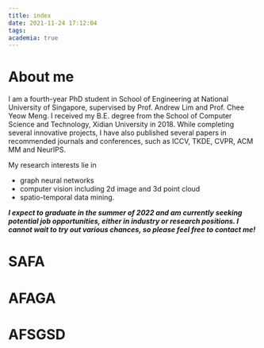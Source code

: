 ```yaml
---
title: index
date: 2021-11-24 17:12:04
tags:
academia: true
---
```

# About me
I am a fourth-year PhD student in School of Engineering at National University of Singapore, supervised by Prof. Andrew Lim and Prof. Chee Yeow Meng. I received my B.E. degree from the School of Computer Science and Technology, Xidian University in 2018. While completing several innovative projects, I have also published several papers in recommended journals and conferences, such as ICCV, TKDE, CVPR, ACM MM and NeurIPS.

My research interests lie in 
- graph neural networks
- computer vision including 2d image and 3d point cloud
- spatio-temporal data mining.

***I expect to graduate in the summer of 2022 and am currently seeking potential job opportunities, either in industry or research positions. I cannot wait to try out various chances, so please feel free to contact me!***

# SAFA
# AFAGA
# AFSGSD
